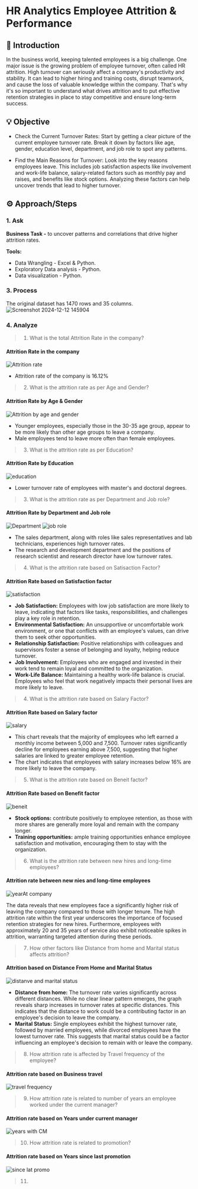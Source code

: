 # HR Analytics Employee Attrition & Performance

## 📝 Introduction 
In the business world, keeping talented employees is a big challenge. One major issue is the growing problem of employee turnover, often called HR attrition. High turnover can seriously affect a company's productivity and stability. It can lead to higher hiring and training costs, disrupt teamwork, and cause the loss of valuable knowledge within the company. That's why it's so important to understand what drives attrition and to put effective retention strategies in place to stay competitive and ensure long-term success.

## 💡 Objective
- Check the Current Turnover Rates: Start by getting a clear picture of the current employee turnover rate. Break it down by factors like age, gender, education level, department, and job role to spot any patterns.

- Find the Main Reasons for Turnover: Look into the key reasons employees leave. This includes job satisfaction aspects like involvement and work-life balance, salary-related factors such as monthly pay and raises, and benefits like stock options. Analyzing these factors can help uncover trends that lead to higher turnover.

## ⚙ Approach/Steps
### 1. Ask
**Business Task -** to uncover patterns and correlations that drive higher attrition rates.

**Tools:** <br>
- Data Wrangling - Excel & Python.
- Exploratory Data analysis - Python.
- Data visualization - Python.

### 3. Process
The original dataset has 1470 rows and 35 columns.<br>
![Screenshot 2024-12-12 145904](https://github.com/user-attachments/assets/b750501f-3e19-45a4-8e3f-a89b35b6ea8d)

### 4. Analyze
> 1. What is the total Attrition Rate in the company?
#### Attrition Rate in the company
![Attrition rate](https://github.com/user-attachments/assets/9b057f62-10cc-456b-832c-b1fec9600506)

- Attrition rate of the company is 16.12%

> 2. What is the attrition rate as per Age and Gender?
#### Attrition Rate by Age & Gender
![Attrition by age and gender](https://github.com/user-attachments/assets/d383ecef-c8e6-4a18-bf1d-6207de02319f)

- Younger employees, especially those in the 30-35 age group, appear to be more likely than other age groups to leave a company.
- Male employees tend to leave more often than female employees.

> 3.  What is the attrition rate as per Education?
#### Attrition Rate by Education
![education](https://github.com/user-attachments/assets/06d457b1-d89c-4a2b-bdce-d0053f30fa08)

- Lower turnover rate of employees with master's and doctoral degrees.

> 3.  What is the attrition rate as per Department and Job role?
#### Attrition Rate by Department and Job role
![Department](https://github.com/user-attachments/assets/523ec7f3-5fa2-4fef-8e92-265d56b360ec)
![job role](https://github.com/user-attachments/assets/22d18327-a651-42b9-b7b2-bb998d750787)

- The sales department, along with roles like sales representatives and lab technicians, experiences high turnover rates.
- The research and development department and the positions of research scientist and research director have low turnover rates.

> 4. What is the attrition rate based on Satisaction Factor?
#### Attrition Rate based on Satisfaction factor
![satisfaction](https://github.com/user-attachments/assets/ed77651b-cb05-40d9-8dde-1e72496022ee)

- **Job Satisfaction:** Employees with low job satisfaction are more likely to leave, indicating that factors like tasks, responsibilities, and challenges play a key role in retention.  
- **Environmental Satisfaction:** An unsupportive or uncomfortable work environment, or one that conflicts with an employee's values, can drive them to seek other opportunities.  
- **Relationship Satisfaction:** Positive relationships with colleagues and supervisors foster a sense of belonging and loyalty, helping reduce turnover.  
- **Job Involvement:** Employees who are engaged and invested in their work tend to remain loyal and committed to the organization.  
- **Work-Life Balance:** Maintaining a healthy work-life balance is crucial. Employees who feel that work negatively impacts their personal lives are more likely to leave.  

> 4. What is the attrition rate based on Salary Factor?
#### Attrition Rate based on Salary factor
![salary](https://github.com/user-attachments/assets/4f44800e-1798-4884-94b0-a3027415ff39)
 
- This chart reveals that the majority of employees who left earned a monthly income between 5,000 and 7,500. Turnover rates significantly decline for employees earning above 7,500, suggesting that higher salaries are linked to greater employee retention.
- The chart indicates that employees with salary increases below 16% are more likely to leave the company.

> 5. What is the attrition rate based on Beneit factor?
#### Attrition Rate based on Benefit factor
![beneit](https://github.com/user-attachments/assets/7a06b964-27d1-4fd9-b186-43bcbb1ab152)

- **Stock options:** contribute positively to employee retention, as those with more shares are generally more loyal and remain with the company longer. 
- **Training opportunities:** ample training opportunities enhance employee satisfaction and motivation, encouraging them to stay with the organization.

> 6. What is the attrition rate between new hires and long-time employees?
#### Attrition rate between new nies and long-time employees
![yearAt company](https://github.com/user-attachments/assets/00245b02-42a9-4cd8-9dcd-3537a36e8aea)

The data reveals that new employees face a significantly higher risk of leaving the company compared to those with longer tenure. The high attrition rate within the first year underscores the importance of focused retention strategies for new hires. Furthermore, employees with approximately 20 and 35 years of service also exhibit noticeable spikes in attrition, warranting targeted attention during these periods.

> 7. How other factors like Distance from home and Marital status affects attrition?
#### Attrition based on Distance From Home and Marital Status
![distanve and marital status](https://github.com/user-attachments/assets/775114ad-cb17-4f2c-a638-95b4a5cd2eb7)

- **Distance from home:** The turnover rate varies significantly across different distances. While no clear linear pattern emerges, the graph reveals sharp increases in turnover rates at specific distances. This indicates that the distance to work could be a contributing factor in an employee's decision to leave the company.
- **Marital Status:** Single employees exhibit the highest turnover rate, followed by married employees, while divorced employees have the lowest turnover rate. This suggests that marital status could be a factor influencing an employee's decision to remain with or leave the company.

> 8. How attrition rate is affected by Travel frequency of the employee?
#### Attrition rate based on Business travel
![travel frequency](https://github.com/user-attachments/assets/e666077a-a7b2-40d9-9356-a2ffb6b7c9c4)

> 9. How attrition rate is related to number of years an employee worked under the current manager?
#### Attrition rate based on Years under current manager
![years with CM](https://github.com/user-attachments/assets/63b6a1e8-7abb-4e25-9216-8df1abc38006)

> 10. How attrition rate is related to promotion?
#### Attrition rate based on Years since last promotion
![since lat promo](https://github.com/user-attachments/assets/601bc0b3-c242-42dc-bea6-447c6cc46884)

> 11. 





